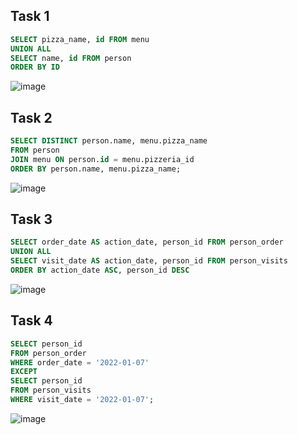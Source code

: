 ## Task 1

```sql
SELECT pizza_name, id FROM menu
UNION ALL
SELECT name, id FROM person
ORDER BY ID
```

![image](https://github.com/Custodi4n/SQL_Practice/assets/113520737/76f94a4e-42d9-4706-9154-649372b5c00c)

## Task 2

```sql
SELECT DISTINCT person.name, menu.pizza_name
FROM person
JOIN menu ON person.id = menu.pizzeria_id
ORDER BY person.name, menu.pizza_name;
```

![image](https://github.com/nikeyzdereva/oad_vorobyov/assets/112609367/604f8c9b-f5d8-4d45-947c-1fb3ab9bacdb)

## Task 3

```sql
SELECT order_date AS action_date, person_id FROM person_order
UNION ALL
SELECT visit_date AS action_date, person_id FROM person_visits
ORDER BY action_date ASC, person_id DESC
```

![image](https://github.com/Custodi4n/SQL_Practice/assets/113520737/814f85b9-72d3-4e1a-acbe-26a63470fa0f)

## Task 4

```sql
SELECT person_id
FROM person_order
WHERE order_date = '2022-01-07'
EXCEPT
SELECT person_id
FROM person_visits
WHERE visit_date = '2022-01-07';
```

![image](https://github.com/nikeyzdereva/oad_vorobyov/assets/112609367/89452439-1a53-4879-919e-2cdaf326e266)
